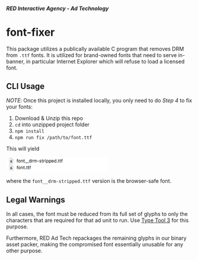 ##### RED Interactive Agency - Ad Technology

# font-fixer

This package utilizes a publically available C program that removes DRM from `.ttf` fonts. It is utilized for brand-owned fonts that need to serve in-banner, in particular Internet Explorer which will refuse to load a licensed font.

## CLI Usage

_NOTE_: Once this project is installed locally, you only need to do _Step 4_ to fix your fonts:

1. Download & Unzip this repo
2. `cd` into unzipped project folder
3. `npm install`
4. `npm run fix /path/to/font.ttf`

This will yield

![output](./assets/output.png)

where the `font__drm-stripped.ttf` version is the browser-safe font.

## Legal Warnings

In all cases, the font must be reduced from its full set of glyphs to only the characters that are required for that ad unit to run. Use [Type Tool 3](https://old.fontlab.com/font-editor/typetool/) for this purpose.

Furthermore, RED Ad Tech repackages the remaining glyphs in our binary asset packer, making the compromised font essentially unusable for any other purpose.

